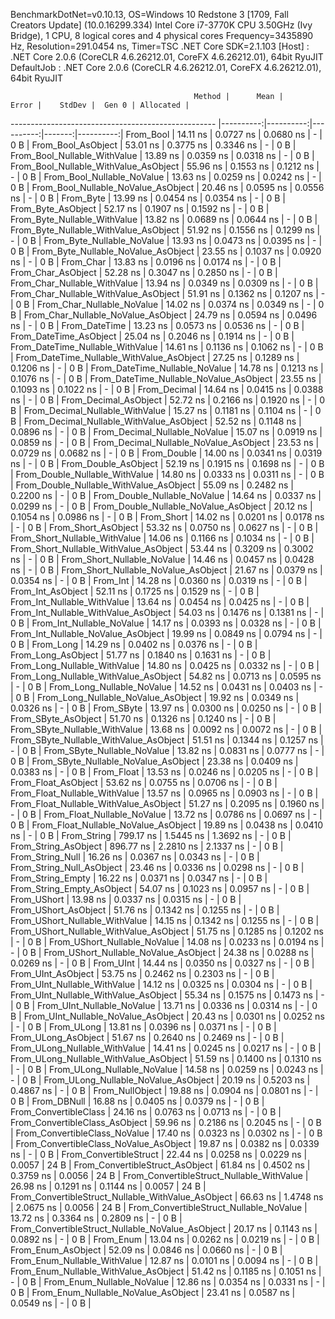 
BenchmarkDotNet=v0.10.13, OS=Windows 10 Redstone 3 [1709, Fall Creators Update] (10.0.16299.334)
Intel Core i7-3770K CPU 3.50GHz (Ivy Bridge), 1 CPU, 8 logical cores and 4 physical cores
Frequency=3435890 Hz, Resolution=291.0454 ns, Timer=TSC
.NET Core SDK=2.1.103
  [Host]     : .NET Core 2.0.6 (CoreCLR 4.6.26212.01, CoreFX 4.6.26212.01), 64bit RyuJIT
  DefaultJob : .NET Core 2.0.6 (CoreCLR 4.6.26212.01, CoreFX 4.6.26212.01), 64bit RyuJIT


                                             Method |      Mean |     Error |    StdDev |  Gen 0 | Allocated |
--------------------------------------------------- |----------:|----------:|----------:|-------:|----------:|
                                          From_Bool |  14.11 ns | 0.0727 ns | 0.0680 ns |      - |       0 B |
                                 From_Bool_AsObject |  53.01 ns | 0.3775 ns | 0.3346 ns |      - |       0 B |
                       From_Bool_Nullable_WithValue |  13.89 ns | 0.0359 ns | 0.0318 ns |      - |       0 B |
              From_Bool_Nullable_WithValue_AsObject |  55.96 ns | 0.1553 ns | 0.1212 ns |      - |       0 B |
                         From_Bool_Nullable_NoValue |  13.63 ns | 0.0259 ns | 0.0242 ns |      - |       0 B |
                From_Bool_Nullable_NoValue_AsObject |  20.46 ns | 0.0595 ns | 0.0556 ns |      - |       0 B |
                                          From_Byte |  13.99 ns | 0.0454 ns | 0.0354 ns |      - |       0 B |
                                 From_Byte_AsObject |  52.17 ns | 0.1907 ns | 0.1592 ns |      - |       0 B |
                       From_Byte_Nullable_WithValue |  13.82 ns | 0.0689 ns | 0.0644 ns |      - |       0 B |
              From_Byte_Nullable_WithValue_AsObject |  51.92 ns | 0.1556 ns | 0.1299 ns |      - |       0 B |
                         From_Byte_Nullable_NoValue |  13.93 ns | 0.0473 ns | 0.0395 ns |      - |       0 B |
                From_Byte_Nullable_NoValue_AsObject |  23.55 ns | 0.1037 ns | 0.0920 ns |      - |       0 B |
                                          From_Char |  13.83 ns | 0.0196 ns | 0.0174 ns |      - |       0 B |
                                 From_Char_AsObject |  52.28 ns | 0.3047 ns | 0.2850 ns |      - |       0 B |
                       From_Char_Nullable_WithValue |  13.94 ns | 0.0349 ns | 0.0309 ns |      - |       0 B |
              From_Char_Nullable_WithValue_AsObject |  51.91 ns | 0.1362 ns | 0.1207 ns |      - |       0 B |
                         From_Char_Nullable_NoValue |  14.02 ns | 0.0374 ns | 0.0349 ns |      - |       0 B |
                From_Char_Nullable_NoValue_AsObject |  24.79 ns | 0.0594 ns | 0.0496 ns |      - |       0 B |
                                      From_DateTime |  13.23 ns | 0.0573 ns | 0.0536 ns |      - |       0 B |
                             From_DateTime_AsObject |  25.04 ns | 0.2046 ns | 0.1914 ns |      - |       0 B |
                   From_DateTime_Nullable_WithValue |  14.61 ns | 0.1136 ns | 0.1062 ns |      - |       0 B |
          From_DateTime_Nullable_WithValue_AsObject |  27.25 ns | 0.1289 ns | 0.1206 ns |      - |       0 B |
                     From_DateTime_Nullable_NoValue |  14.78 ns | 0.1213 ns | 0.1076 ns |      - |       0 B |
            From_DateTime_Nullable_NoValue_AsObject |  23.55 ns | 0.1093 ns | 0.1022 ns |      - |       0 B |
                                       From_Decimal |  14.64 ns | 0.0415 ns | 0.0388 ns |      - |       0 B |
                              From_Decimal_AsObject |  52.72 ns | 0.2166 ns | 0.1920 ns |      - |       0 B |
                    From_Decimal_Nullable_WithValue |  15.27 ns | 0.1181 ns | 0.1104 ns |      - |       0 B |
           From_Decimal_Nullable_WithValue_AsObject |  52.52 ns | 0.1148 ns | 0.0896 ns |      - |       0 B |
                      From_Decimal_Nullable_NoValue |  15.07 ns | 0.0919 ns | 0.0859 ns |      - |       0 B |
             From_Decimal_Nullable_NoValue_AsObject |  23.53 ns | 0.0729 ns | 0.0682 ns |      - |       0 B |
                                        From_Double |  14.00 ns | 0.0341 ns | 0.0319 ns |      - |       0 B |
                               From_Double_AsObject |  52.19 ns | 0.1915 ns | 0.1698 ns |      - |       0 B |
                     From_Double_Nullable_WithValue |  14.80 ns | 0.0333 ns | 0.0311 ns |      - |       0 B |
            From_Double_Nullable_WithValue_AsObject |  55.09 ns | 0.2482 ns | 0.2200 ns |      - |       0 B |
                       From_Double_Nullable_NoValue |  14.64 ns | 0.0337 ns | 0.0299 ns |      - |       0 B |
              From_Double_Nullable_NoValue_AsObject |  20.12 ns | 0.1054 ns | 0.0986 ns |      - |       0 B |
                                         From_Short |  14.02 ns | 0.0201 ns | 0.0178 ns |      - |       0 B |
                                From_Short_AsObject |  53.32 ns | 0.0750 ns | 0.0627 ns |      - |       0 B |
                      From_Short_Nullable_WithValue |  14.06 ns | 0.1166 ns | 0.1034 ns |      - |       0 B |
             From_Short_Nullable_WithValue_AsObject |  53.44 ns | 0.3209 ns | 0.3002 ns |      - |       0 B |
                        From_Short_Nullable_NoValue |  14.46 ns | 0.0457 ns | 0.0428 ns |      - |       0 B |
               From_Short_Nullable_NoValue_AsObject |  21.67 ns | 0.0379 ns | 0.0354 ns |      - |       0 B |
                                           From_Int |  14.28 ns | 0.0360 ns | 0.0319 ns |      - |       0 B |
                                  From_Int_AsObject |  52.11 ns | 0.1725 ns | 0.1529 ns |      - |       0 B |
                        From_Int_Nullable_WithValue |  13.64 ns | 0.0454 ns | 0.0425 ns |      - |       0 B |
               From_Int_Nullable_WithValue_AsObject |  54.03 ns | 0.1476 ns | 0.1381 ns |      - |       0 B |
                          From_Int_Nullable_NoValue |  14.17 ns | 0.0393 ns | 0.0328 ns |      - |       0 B |
                 From_Int_Nullable_NoValue_AsObject |  19.99 ns | 0.0849 ns | 0.0794 ns |      - |       0 B |
                                          From_Long |  14.29 ns | 0.0402 ns | 0.0376 ns |      - |       0 B |
                                 From_Long_AsObject |  51.77 ns | 0.1840 ns | 0.1631 ns |      - |       0 B |
                       From_Long_Nullable_WithValue |  14.80 ns | 0.0425 ns | 0.0332 ns |      - |       0 B |
              From_Long_Nullable_WithValue_AsObject |  54.82 ns | 0.0713 ns | 0.0595 ns |      - |       0 B |
                         From_Long_Nullable_NoValue |  14.52 ns | 0.0431 ns | 0.0403 ns |      - |       0 B |
                From_Long_Nullable_NoValue_AsObject |  19.92 ns | 0.0349 ns | 0.0326 ns |      - |       0 B |
                                         From_SByte |  13.97 ns | 0.0300 ns | 0.0250 ns |      - |       0 B |
                                From_SByte_AsObject |  51.70 ns | 0.1326 ns | 0.1240 ns |      - |       0 B |
                      From_SByte_Nullable_WithValue |  13.68 ns | 0.0092 ns | 0.0072 ns |      - |       0 B |
             From_SByte_Nullable_WithValue_AsObject |  51.51 ns | 0.1344 ns | 0.1257 ns |      - |       0 B |
                        From_SByte_Nullable_NoValue |  13.82 ns | 0.0831 ns | 0.0777 ns |      - |       0 B |
               From_SByte_Nullable_NoValue_AsObject |  23.38 ns | 0.0409 ns | 0.0383 ns |      - |       0 B |
                                         From_Float |  13.53 ns | 0.0246 ns | 0.0205 ns |      - |       0 B |
                                From_Float_AsObject |  53.62 ns | 0.0755 ns | 0.0706 ns |      - |       0 B |
                      From_Float_Nullable_WithValue |  13.57 ns | 0.0965 ns | 0.0903 ns |      - |       0 B |
             From_Float_Nullable_WithValue_AsObject |  51.27 ns | 0.2095 ns | 0.1960 ns |      - |       0 B |
                        From_Float_Nullable_NoValue |  13.72 ns | 0.0786 ns | 0.0697 ns |      - |       0 B |
               From_Float_Nullable_NoValue_AsObject |  19.89 ns | 0.0438 ns | 0.0410 ns |      - |       0 B |
                                        From_String | 799.17 ns | 1.5445 ns | 1.3692 ns |      - |       0 B |
                               From_String_AsObject | 896.77 ns | 2.2810 ns | 2.1337 ns |      - |       0 B |
                                   From_String_Null |  16.26 ns | 0.0367 ns | 0.0343 ns |      - |       0 B |
                          From_String_Null_AsObject |  23.46 ns | 0.0336 ns | 0.0298 ns |      - |       0 B |
                                  From_String_Empty |  16.22 ns | 0.0371 ns | 0.0347 ns |      - |       0 B |
                         From_String_Empty_AsObject |  54.07 ns | 0.1023 ns | 0.0957 ns |      - |       0 B |
                                        From_UShort |  13.98 ns | 0.0337 ns | 0.0315 ns |      - |       0 B |
                               From_UShort_AsObject |  51.76 ns | 0.1342 ns | 0.1255 ns |      - |       0 B |
                     From_UShort_Nullable_WithValue |  14.15 ns | 0.1342 ns | 0.1255 ns |      - |       0 B |
            From_UShort_Nullable_WithValue_AsObject |  51.75 ns | 0.1285 ns | 0.1202 ns |      - |       0 B |
                       From_UShort_Nullable_NoValue |  14.08 ns | 0.0233 ns | 0.0194 ns |      - |       0 B |
              From_UShort_Nullable_NoValue_AsObject |  24.38 ns | 0.0288 ns | 0.0269 ns |      - |       0 B |
                                          From_UInt |  14.44 ns | 0.0350 ns | 0.0327 ns |      - |       0 B |
                                 From_UInt_AsObject |  53.75 ns | 0.2462 ns | 0.2303 ns |      - |       0 B |
                       From_UInt_Nullable_WithValue |  14.12 ns | 0.0325 ns | 0.0304 ns |      - |       0 B |
              From_UInt_Nullable_WithValue_AsObject |  55.34 ns | 0.1575 ns | 0.1473 ns |      - |       0 B |
                         From_UInt_Nullable_NoValue |  13.71 ns | 0.0336 ns | 0.0314 ns |      - |       0 B |
                From_UInt_Nullable_NoValue_AsObject |  20.43 ns | 0.0301 ns | 0.0252 ns |      - |       0 B |
                                         From_ULong |  13.81 ns | 0.0396 ns | 0.0371 ns |      - |       0 B |
                                From_ULong_AsObject |  51.67 ns | 0.2640 ns | 0.2469 ns |      - |       0 B |
                      From_ULong_Nullable_WithValue |  14.41 ns | 0.0245 ns | 0.0217 ns |      - |       0 B |
             From_ULong_Nullable_WithValue_AsObject |  51.59 ns | 0.1400 ns | 0.1310 ns |      - |       0 B |
                        From_ULong_Nullable_NoValue |  14.58 ns | 0.0259 ns | 0.0243 ns |      - |       0 B |
               From_ULong_Nullable_NoValue_AsObject |  20.19 ns | 0.5203 ns | 0.4867 ns |      - |       0 B |
                                    From_NullObject |  19.88 ns | 0.0904 ns | 0.0801 ns |      - |       0 B |
                                        From_DBNull |  16.88 ns | 0.0405 ns | 0.0379 ns |      - |       0 B |
                              From_ConvertibleClass |  24.16 ns | 0.0763 ns | 0.0713 ns |      - |       0 B |
                     From_ConvertibleClass_AsObject |  59.96 ns | 0.2186 ns | 0.2045 ns |      - |       0 B |
                      From_ConvertibleClass_NoValue |  17.40 ns | 0.0323 ns | 0.0302 ns |      - |       0 B |
             From_ConvertibleClass_NoValue_AsObject |  19.87 ns | 0.0382 ns | 0.0339 ns |      - |       0 B |
                             From_ConvertibleStruct |  22.44 ns | 0.0258 ns | 0.0229 ns | 0.0057 |      24 B |
                    From_ConvertibleStruct_AsObject |  61.84 ns | 0.4502 ns | 0.3759 ns | 0.0056 |      24 B |
          From_ConvertibleStruct_Nullable_WithValue |  26.98 ns | 0.1291 ns | 0.1144 ns | 0.0057 |      24 B |
 From_ConvertibleStruct_Nullable_WithValue_AsObject |  66.63 ns | 1.4748 ns | 2.0675 ns | 0.0056 |      24 B |
            From_ConvertibleStruct_Nullable_NoValue |  13.72 ns | 0.3364 ns | 0.2809 ns |      - |       0 B |
   From_ConvertibleStruct_Nullable_NoValue_AsObject |  20.17 ns | 0.1143 ns | 0.0892 ns |      - |       0 B |
                                          From_Enum |  13.04 ns | 0.0262 ns | 0.0219 ns |      - |       0 B |
                                 From_Enum_AsObject |  52.09 ns | 0.0846 ns | 0.0660 ns |      - |       0 B |
                       From_Enum_Nullable_WithValue |  12.87 ns | 0.0101 ns | 0.0094 ns |      - |       0 B |
              From_Enum_Nullable_WithValue_AsObject |  51.42 ns | 0.1185 ns | 0.1051 ns |      - |       0 B |
                         From_Enum_Nullable_NoValue |  12.86 ns | 0.0354 ns | 0.0331 ns |      - |       0 B |
                From_Enum_Nullable_NoValue_AsObject |  23.41 ns | 0.0587 ns | 0.0549 ns |      - |       0 B |
